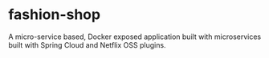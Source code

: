 # fashion-shop
A micro-service based, Docker exposed application built with microservices built with Spring Cloud and Netflix OSS plugins.
